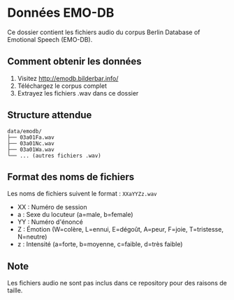 # Données EMO-DB

Ce dossier contient les fichiers audio du corpus Berlin Database of Emotional Speech (EMO-DB).

## Comment obtenir les données

1. Visitez http://emodb.bilderbar.info/
2. Téléchargez le corpus complet
3. Extrayez les fichiers .wav dans ce dossier

## Structure attendue

```
data/emodb/
├── 03a01Fa.wav
├── 03a01Nc.wav
├── 03a01Wa.wav
└── ... (autres fichiers .wav)
```

## Format des noms de fichiers

Les noms de fichiers suivent le format : `XXaYYZz.wav`
- XX : Numéro de session
- a : Sexe du locuteur (a=male, b=female)
- YY : Numéro d'énoncé
- Z : Émotion (W=colère, L=ennui, E=dégoût, A=peur, F=joie, T=tristesse, N=neutre)
- z : Intensité (a=forte, b=moyenne, c=faible, d=très faible)

## Note

Les fichiers audio ne sont pas inclus dans ce repository pour des raisons de taille.
